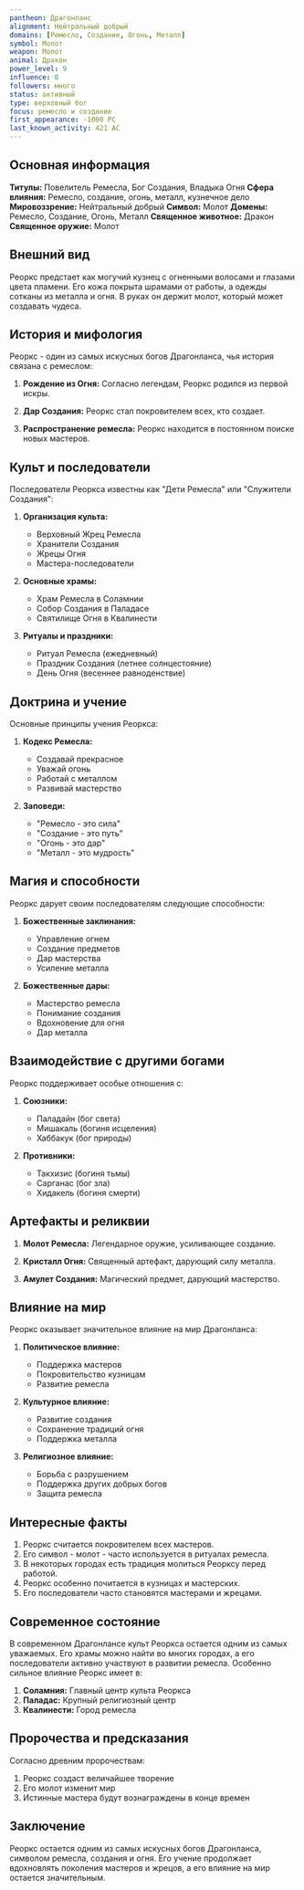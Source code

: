 ```yaml
---
pantheon: Драгонланс
alignment: Нейтральный добрый
domains: [Ремесло, Создание, Огонь, Металл]
symbol: Молот
weapon: Молот
animal: Дракон
power_level: 9
influence: 8
followers: много
status: активный
type: верховный бог
focus: ремесло и создание
first_appearance: -1000 PC
last_known_activity: 421 AC
---
```


## Основная информация

**Титулы:** Повелитель Ремесла, Бог Создания, Владыка Огня
**Сфера влияния:** Ремесло, создание, огонь, металл, кузнечное дело
**Мировоззрение:** Нейтральный добрый
**Символ:** Молот
**Домены:** Ремесло, Создание, Огонь, Металл
**Священное животное:** Дракон
**Священное оружие:** Молот

## Внешний вид

Реоркс предстает как могучий кузнец с огненными волосами и глазами цвета пламени. Его кожа покрыта шрамами от работы, а одежды сотканы из металла и огня. В руках он держит молот, который может создавать чудеса.

## История и мифология

Реоркс - один из самых искусных богов Драгонланса, чья история связана с ремеслом:

1. **Рождение из Огня:** Согласно легендам, Реоркс родился из первой искры.

2. **Дар Создания:** Реоркс стал покровителем всех, кто создает.

3. **Распространение ремесла:** Реоркс находится в постоянном поиске новых мастеров.

## Культ и последователи

Последователи Реоркса известны как "Дети Ремесла" или "Служители Создания":

1. **Организация культа:**

   - Верховный Жрец Ремесла
   - Хранители Создания
   - Жрецы Огня
   - Мастера-последователи

2. **Основные храмы:**

   - Храм Ремесла в Соламнии
   - Собор Создания в Паладасе
   - Святилище Огня в Квалинести

3. **Ритуалы и праздники:**
   - Ритуал Ремесла (ежедневный)
   - Праздник Создания (летнее солнцестояние)
   - День Огня (весеннее равноденствие)

## Доктрина и учение

Основные принципы учения Реоркса:

1. **Кодекс Ремесла:**

   - Создавай прекрасное
   - Уважай огонь
   - Работай с металлом
   - Развивай мастерство

2. **Заповеди:**
   - "Ремесло - это сила"
   - "Создание - это путь"
   - "Огонь - это дар"
   - "Металл - это мудрость"

## Магия и способности

Реоркс дарует своим последователям следующие способности:

1. **Божественные заклинания:**

   - Управление огнем
   - Создание предметов
   - Дар мастерства
   - Усиление металла

2. **Божественные дары:**
   - Мастерство ремесла
   - Понимание создания
   - Вдохновение для огня
   - Дар металла

## Взаимодействие с другими богами

Реоркс поддерживает особые отношения с:

1. **Союзники:**

   - Паладайн (бог света)
   - Мишакаль (богиня исцеления)
   - Хаббакук (бог природы)

2. **Противники:**
   - Такхизис (богиня тьмы)
   - Сарганас (бог зла)
   - Хидакель (богиня смерти)

## Артефакты и реликвии

1. **Молот Ремесла:** Легендарное оружие, усиливающее создание.

2. **Кристалл Огня:** Священный артефакт, дарующий силу металла.

3. **Амулет Создания:** Магический предмет, дарующий мастерство.

## Влияние на мир

Реоркс оказывает значительное влияние на мир Драгонланса:

1. **Политическое влияние:**

   - Поддержка мастеров
   - Покровительство кузницам
   - Развитие ремесла

2. **Культурное влияние:**

   - Развитие создания
   - Сохранение традиций огня
   - Поддержка металла

3. **Религиозное влияние:**
   - Борьба с разрушением
   - Поддержка других добрых богов
   - Защита ремесла

## Интересные факты

1. Реоркс считается покровителем всех мастеров.
2. Его символ - молот - часто используется в ритуалах ремесла.
3. В некоторых городах есть традиция молиться Реорксу перед работой.
4. Реоркс особенно почитается в кузницах и мастерских.
5. Его последователи часто становятся мастерами и жрецами.

## Современное состояние

В современном Драгонлансе культ Реоркса остается одним из самых уважаемых. Его храмы можно найти во многих городах, а его последователи активно участвуют в развитии ремесла. Особенно сильное влияние Реоркс имеет в:

1. **Соламния:** Главный центр культа Реоркса
2. **Паладас:** Крупный религиозный центр
3. **Квалинести:** Город ремесла

## Пророчества и предсказания

Согласно древним пророчествам:

1. Реоркс создаст величайшее творение
2. Его молот изменит мир
3. Истинные мастера будут вознаграждены в конце времен

## Заключение

Реоркс остается одним из самых искусных богов Драгонланса, символом ремесла, создания и огня. Его учение продолжает вдохновлять поколения мастеров и жрецов, а его влияние на мир остается значительным.
